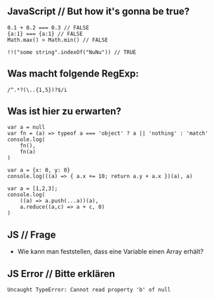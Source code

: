 ## JavaScript // But how it's gonna be true?

```
0.1 + 0.2 === 0.3 // FALSE 
{a:1} === {a:1} // FALSE 
Math.max() > Math.min() // FALSE

!!("some string".indexOf("NuNu")) // TRUE
```

## Was macht folgende RegExp: 
```
/^.*?(\..{1,5})?$/i
```

## Was ist hier zu erwarten?

```
var a = null
var fn = (a) => typeof a === 'object' ? a || 'nothing' : 'match'
console.log(
	fn(), 
	fn(a)
)
```

```
var a = {x: 0, y: 0}
console.log(((a) => { a.x += 10; return a.y + a.x })(a), a)
```

```
var a = [1,2,3];
console.log(
	((a) => a.push(...a))(a), 
	a.reduce((a,c) => a + c, 0)
)
```

## JS // Frage
- Wie kann man feststellen, dass eine Variable einen Array erhält?

## JS Error // Bitte erklären
```
Uncaught TypeError: Cannot read property 'b' of null
```

